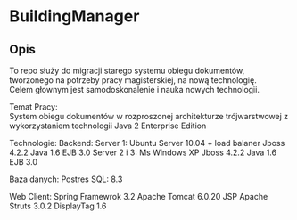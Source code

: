 # BuildingManager

## Opis  
To repo służy do migracji starego systemu obiegu dokumentów, tworzonego na potrzeby pracy magisterskiej, na nową technologię.  
Celem głownym jest samodoskonalenie i nauka nowych technologii.  
  
Temat Pracy:  
System obiegu dokumentów w rozproszonej architekturze
trójwarstwowej z wykorzystaniem technologii Java 2 Enterprise
Edition

Technologie:
Backend:
Server 1:
  Ubuntu Server 10.04 + load balaner
  Jboss 4.2.2
  Java 1.6 
  EJB 3.0
Server 2 i 3:
 Ms Windows XP
  Jboss 4.2.2
  Java 1.6
  EJB 3.0

Baza danych:
  Postres SQL: 8.3

Web Client:
  Spring Framewrok 3.2
  Apache Tomcat 6.0.20
  JSP
  Apache Struts 3.0.2
  DisplayTag 1.6
